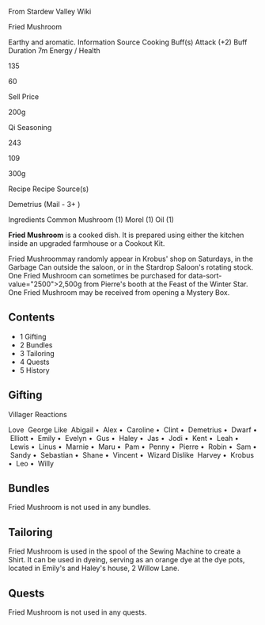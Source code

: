 From Stardew Valley Wiki

Fried Mushroom

Earthy and aromatic. Information Source Cooking Buff(s) Attack (+2) Buff Duration 7m Energy / Health

135

60

Sell Price

200g

Qi Seasoning

243

109

300g

Recipe Recipe Source(s)

Demetrius (Mail - 3+ )

Ingredients Common Mushroom (1) Morel (1) Oil (1)

**Fried Mushroom** is a cooked dish. It is prepared using either the kitchen inside an upgraded farmhouse or a Cookout Kit.

Fried Mushroommay randomly appear in Krobus' shop on Saturdays, in the Garbage Can outside the saloon, or in the Stardrop Saloon's rotating stock. One Fried Mushroom can sometimes be purchased for data-sort-value="2500"&gt;2,500g from Pierre's booth at the Feast of the Winter Star. One Fried Mushroom may be received from opening a Mystery Box.

## Contents

- 1 Gifting
- 2 Bundles
- 3 Tailoring
- 4 Quests
- 5 History

## Gifting

Villager Reactions

Love  George Like  Abigail •  Alex •  Caroline •  Clint •  Demetrius •  Dwarf •  Elliott •  Emily •  Evelyn •  Gus •  Haley •  Jas •  Jodi •  Kent •  Leah •  Lewis •  Linus •  Marnie •  Maru •  Pam •  Penny •  Pierre •  Robin •  Sam •  Sandy •  Sebastian •  Shane •  Vincent •  Wizard Dislike  Harvey •  Krobus •  Leo •  Willy

## Bundles

Fried Mushroom is not used in any bundles.

## Tailoring

Fried Mushroom is used in the spool of the Sewing Machine to create a Shirt. It can be used in dyeing, serving as an orange dye at the dye pots, located in Emily's and Haley's house, 2 Willow Lane.

## Quests

Fried Mushroom is not used in any quests.